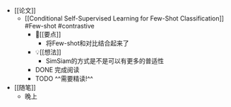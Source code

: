 - [[论文]]
	- [[Conditional Self-Supervised Learning for Few-Shot Classification]] #Few-shot #contrastive
		- 📌[[要点]]
			- 将Few-shot和对比结合起来了
		- 💡[[想法]]
			- SimSiam的方式是不是可以有更多的普适性
		- DONE 完成阅读
		- TODO ^^需要精读!^^
- [[随笔]]
	- 晚上